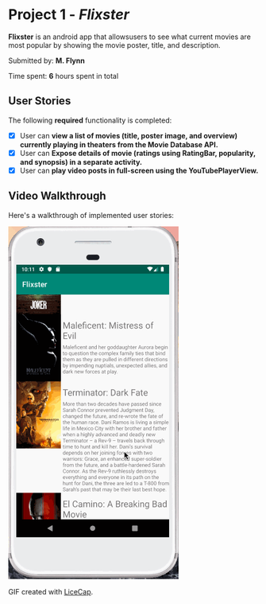 # Project 1 - *Flixster*

**Flixster** is an android app that allowsusers to see what current movies are most popular by showing the movie poster, title, and description.

Submitted by: **M. Flynn**

Time spent: **6** hours spent in total

## User Stories

The following **required** functionality is completed:

* [x] User can **view a list of movies (title, poster image, and overview) currently playing in theaters from the Movie Database API.**
* [x] User can **Expose details of movie (ratings using RatingBar, popularity, and synopsis) in a separate activity.**
* [x] User can **play video posts in full-screen using the YouTubePlayerView.**

## Video Walkthrough

Here's a walkthrough of implemented user stories:

<img src='walkthrough3.gif' title='Video Walkthrough' width='' alt='Video Walkthrough' />

GIF created with [LiceCap](http://www.cockos.com/licecap/).
